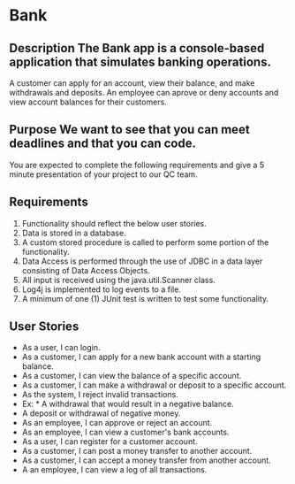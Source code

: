 # Bank
## Description The Bank app is a console-based application that simulates banking operations.
A customer can apply for an account, view their balance, and make withdrawals and deposits.
An employee can aprove or deny accounts and view account balances for their customers.

## Purpose We want to see that you can meet deadlines and that you can code.
You are expected to complete the following requirements and give a 5 minute presentation of your project to our QC team.

## Requirements
1. Functionality should reflect the below user stories.
2. Data is stored in a database.
3. A custom stored procedure is called to perform some portion of the functionality.
4. Data Access is performed through the use of JDBC in a data layer consisting of Data Access Objects.
5. All input is received using the java.util.Scanner class.
6. Log4j is implemented to log events to a file.
7. A minimum of one (1) JUnit test is written to test some functionality.

## User Stories
* As a user, I can login.
* As a customer, I can apply for a new bank account with a starting balance.
* As a customer, I can view the balance of a specific account.
* As a customer, I can make a withdrawal or deposit to a specific account.
* As the system, I reject invalid transactions.
* Ex: * A withdrawal that would result in a negative balance.
* A deposit or withdrawal of negative money.
* As an employee, I can approve or reject an account.
* As an employee, I can view a customer's bank accounts.
* As a user, I can register for a customer account.
* As a customer, I can post a money transfer to another account.
* As a customer, I can accept a money transfer from another account.
* A an employee, I can view a log of all transactions.